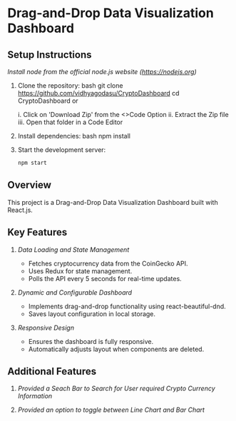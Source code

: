 # Drag-and-Drop Data Visualization Dashboard

## Setup Instructions
*Install node from the official node.js website (https://nodejs.org)*
1. Clone the repository:
    bash
    git clone https://github.com/vidhyagodasu/CryptoDashboard
    cd CryptoDashboard or
    
                 
    
    i. Click on 'Download Zip' from the <>Code Option
    ii. Extract the Zip file 
    iii. Open that folder in a Code Editor
    
2. Install dependencies:
    bash
    npm install
    

3. Start the development server:
    ```bash
    npm start

## Overview
This project is a Drag-and-Drop Data Visualization Dashboard built with React.js. 
## Key Features
1. *Data Loading and State Management*
    - Fetches cryptocurrency data from the CoinGecko API.
    - Uses Redux for state management.
    - Polls the API every 5 seconds for real-time updates.

2. *Dynamic and Configurable Dashboard*
    - Implements drag-and-drop functionality using react-beautiful-dnd.
    - Saves layout configuration in local storage.

3. *Responsive Design*
    - Ensures the dashboard is fully responsive.
    - Automatically adjusts layout when components are deleted.

## Additional Features
1. *Provided a Seach Bar to Search for User required Crypto Currency Information*

2. *Provided an option to toggle between Line Chart and Bar Chart*
